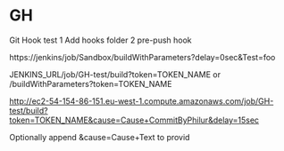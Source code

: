 # GH
Git Hook test
1 Add hooks folder
2 pre-push hook

https://jenkins/job/Sandbox/buildWithParameters?delay=0sec&Test=foo


 JENKINS_URL/job/GH-test/build?token=TOKEN_NAME or /buildWithParameters?token=TOKEN_NAME
 
http://ec2-54-154-86-151.eu-west-1.compute.amazonaws.com/job/GH-test/build?token=TOKEN_NAME&cause=Cause+CommitByPhilur&delay=15sec
 
Optionally append &cause=Cause+Text to provid
